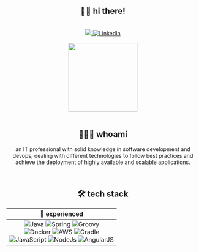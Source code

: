 <div align="center">
  <div>
    <h2>👋🏻 hi there!</h2>    
    <br />
    <div>
      <a href="mailto:paulo.vicente001@gmail.com">
                <img src="https://img.shields.io/badge/-Gmail-%23333?style=flat-square&logo=gmail&logoColor=white"
                    target="_blank">
            </a>
            <a href="https://www.linkedin.com/in/paulo-monteiro-85786531/">
                <img alt="LinkedIn"
                    src="https://img.shields.io/badge/linkedin%20-%230A66C2.svg?&style=flat-square&logo=linkedin&logoColor=white" />
            </a>
    </div>
  </div>
  
  <br/>
  
<div align="center">
   <img height="180em"
            src="https://github-readme-stats.vercel.app/api/top-langs/?username=opaulomonteiro&layout=compact&langs_count=7&theme=dark" />
</div>

  <br />

  <div>
    <h2>👨🏻‍💻 whoami</h2>
    <p>
      an IT professional with solid knowledge in software development and devops, dealing with different technologies to follow best practices and achieve the deployment of highly available and scalable applications.
    </p>
  </div>

  <br />

  <h2>🛠 tech stack</h2>

  <div align="center">
    <table>
      <thead>
        <tr>
          <th>
            <strong>🧠 experienced</strong>
          </th>
        </tr>
      </thead>
      <tbody>
        <tr>
          <td style="text-align:center; vertical-align:middle">
            <div>
              <img alt="Java" src="https://img.shields.io/badge/java%20-%23007396.svg?&style=flat-square&logo=java&logoColor=white"/>
              <img alt="Spring" src="https://img.shields.io/badge/spring%20-%236DB33F.svg?&style=flat-square&logo=spring&logoColor=white"/>
              <img alt="Groovy" src="https://img.shields.io/badge/Apache%20Groovy-4298B8.svg?style=flat-square&logo=Apache+Groovy&logoColor=white"/>
            </div>
            <div>
              <img alt="Docker" src="https://img.shields.io/badge/docker%20-%230db7ed.svg?&style=flat-square&logo=docker&logoColor=white"/>
              <img alt="AWS" src="https://img.shields.io/badge/aws%20-%23FF9900.svg?&style=flat-square&logo=amazon-aws&logoColor=white"/>
              <img alt="Gradle" src="https://img.shields.io/badge/Gradle-02303A.svg?style=flat-square&logo=Gradle&logoColor=white"/>
            </div>
            <div>
              <img alt="JavaScript" src="https://img.shields.io/badge/javascript%20-%23323330.svg?&style=flat-square&logo=javascript&logoColor=%23F7DF1E"/>
              <img alt="NodeJs" src="https://img.shields.io/badge/node.js-6DA55F?style=flat-square&logo=node.js&logoColor=white"/>
               <img alt="AngularJS" src="https://img.shields.io/badge/angular.js-%23E23237.svg?style=flat-square&logo=angularjs&logoColor=white"/>
            </div>
          </td>       
        </tr>
      </tbody>
    </table>
  </div>
</div>
